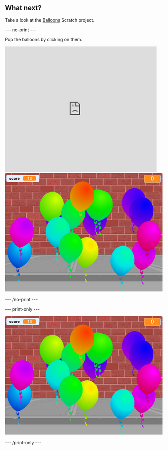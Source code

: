 ## What next?

Take a look at the [Balloons](https://projects.raspberrypi.org/en/projects/balloons) Scratch project.

--- no-print ---

Pop the balloons by clicking on them.

<div class="scratch-preview">
  <iframe allowtransparency="true" width="485" height="402" src="https://scratch.mit.edu/projects/embed/299206746/?autostart=false" frameborder="0" scrolling="no"></iframe>
  <img src="images/balloons-final.png">
</div>

--- /no-print ---

--- print-only ---

![complete project](images/balloons-final.png)

--- /print-only ---
